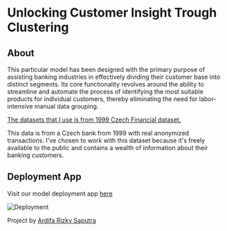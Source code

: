 # **Unlocking Customer Insight Trough Clustering**

## About
This particular model has been designed with the primary purpose of assisting banking industries in effectively dividing their customer base into distinct segments. Its core functionality revolves around the ability to streamline and automate the process of identifying the most suitable products for individual customers, thereby eliminating the need for labor-intensive manual data grouping.

[The datasets that I use is from 1999 Czech Financial dataset.](https://data.world/lpetrocelli/czech-financial-dataset-real-anonymized-transactions)

This data is from a Czech bank from 1999 with real anonymized transactions. I've chosen to work with this dataset because it's freely available to the public and contains a wealth of information about their banking customers.

## Deployment App
Visit our model deployment app [here](https://huggingface.co/spaces/ardifarizky/clustering-project)

![Deployment](deploymentDEMO.gif)

Project by [Ardifa Rizky Saputra](ardifarizky.my.id)